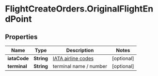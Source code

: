 # FlightCreateOrders.OriginalFlightEndPoint

## Properties

Name | Type | Description | Notes
------------ | ------------- | ------------- | -------------
**iataCode** | **String** | [IATA airline codes](http://www.iata.org/publications/Pages/code-search.aspx) | [optional] 
**terminal** | **String** | terminal name / number | [optional] 


